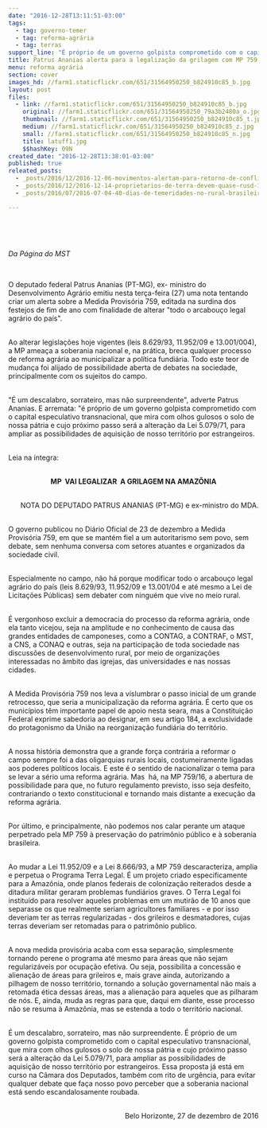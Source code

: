 ```yaml
---
date: "2016-12-28T13:11:51-03:00"
tags:
  - tag: governo-temer
  - tag: reforma-agrária
  - tag: terras
support_line: "É próprio de um governo golpista comprometido com o capital especulativo transnacional, que mira com olhos gulosos o solo de nossa pátria."
title: Patrus Ananias alerta para a legalização da grilagem com MP 759
menu: reforma agrária
section: cover
images_hd: //farm1.staticflickr.com/651/31564950250_b824910c85_b.jpg
layout: post
files:
  - link: //farm1.staticflickr.com/651/31564950250_b824910c85_b.jpg
    original: //farm1.staticflickr.com/651/31564950250_79a3b2480a_o.jpg
    thumbnail: //farm1.staticflickr.com/651/31564950250_b824910c85_t.jpg
    medium: //farm1.staticflickr.com/651/31564950250_b824910c85_z.jpg
    small: //farm1.staticflickr.com/651/31564950250_b824910c85_n.jpg
    title: latuff1.jpg
    $$hashKey: 09N
created_date: "2016-12-28T13:38:01-03:00"
published: true
releated_posts:
  - _posts/2016/12/2016-12-06-movimentos-alertam-para-retorno-de-conflitos-violentos-no-campo.md
  - _posts/2016/12/2016-12-14-proprietarios-de-terra-devem-quase-rusd-1-trilhao-a-uniao.md
  - _posts/2016/07/2016-07-04-40-dias-de-temeridades-no-rural-brasileiro.md

---
```

<p>&nbsp;</p>

<p>&nbsp;</p>

<p><em>Da P&aacute;gina do MST</em></p>

<p>&nbsp;</p>

<p>O deputado federal Patrus Ananias (PT-MG), ex- ministro do Desenvolvimento Agr&aacute;rio emitiu nesta ter&ccedil;a-feira (27) uma nota tentando criar um alerta sobre a Medida Provis&oacute;ria 759, editada na surdina dos festejos de fim de ano com finalidade de alterar &quot;todo o arcabou&ccedil;o legal agr&aacute;rio do pa&iacute;s&quot;.</p>

<p><br />
Ao alterar legisla&ccedil;&otilde;es hoje vigentes (leis 8.629/93, 11.952/09 e 13.001/004), a MP amea&ccedil;a a soberania nacional e, na pr&aacute;tica, breca qualquer processo de reforma agr&aacute;ria ao municipalizar a pol&iacute;tica fundi&aacute;ria. Todo este teor de mudan&ccedil;a foi alijado de possibilidade aberta de debates na sociedade, principalmente com os sujeitos do campo.</p>

<p><br />
&quot;&Eacute; um descalabro, sorrateiro, mas n&atilde;o surpreendente&quot;, adverte Patrus Ananias. E arremata: &quot;&eacute; pr&oacute;prio de um governo golpista comprometido com o capital especulativo transnacional, que mira com olhos gulosos o solo de nossa p&aacute;tria e cujo pr&oacute;ximo passo ser&aacute; a altera&ccedil;&atilde;o da Lei 5.079/71, para ampliar as possibilidades de aquisi&ccedil;&atilde;o de nosso territ&oacute;rio por estrangeiros.</p>

<p><br />
Leia na &iacute;ntegra:</p>

<p style="text-align: center;"><br />
<strong>MP&nbsp; VAI LEGALIZAR&nbsp; A GRILAGEM NA AMAZ&Ocirc;NIA</strong></p>

<p style="text-align: right;"><br />
NOTA DO DEPUTADO PATRUS ANANIAS (PT-MG) e ex-ministro do MDA.</p>

<p><br />
O governo publicou no Di&aacute;rio Oficial de 23 de dezembro a Medida Provis&oacute;ria 759, em que se mant&eacute;m fiel a um autoritarismo sem povo, sem debate, sem nenhuma conversa com setores atuantes e organizados da sociedade civil.</p>

<p><br />
Especialmente no campo, n&atilde;o h&aacute; porque modificar todo o arcabou&ccedil;o legal agr&aacute;rio do pa&iacute;s (leis 8.629/93, 11.952/09 e 13.001/04 e at&eacute; mesmo a Lei de Licita&ccedil;&otilde;es P&uacute;blicas) sem debater com ningu&eacute;m que vive no meio rural.</p>

<p><br />
&Eacute; vergonhoso excluir a democracia do processo da reforma agr&aacute;ria, onde ela tanto vicejou, seja na amplitude e no conhecimento de causa das grandes entidades de camponeses, como a CONTAG, a CONTRAF, o MST, a CNS, a CONAQ e outras, seja na participa&ccedil;&atilde;o de toda sociedade nas discuss&otilde;es de desenvolvimento rural, por meio de organiza&ccedil;&otilde;es interessadas no &acirc;mbito das igrejas, das universidades e nas nossas cidades.</p>

<p><br />
A Medida Provis&oacute;ria 759 nos leva a vislumbrar o passo inicial de um grande retrocesso, que seria a municipaliza&ccedil;&atilde;o da reforma agr&aacute;ria. &Eacute; certo que os munic&iacute;pios t&ecirc;m importante papel de apoio nesta seara, mas a Constitui&ccedil;&atilde;o Federal exprime sabedoria ao designar, em seu artigo 184, a exclusividade do protagonismo da Uni&atilde;o na reorganiza&ccedil;&atilde;o fundi&aacute;ria do territ&oacute;rio.</p>

<p><br />
A nossa hist&oacute;ria demonstra que a grande for&ccedil;a contr&aacute;ria a reformar o campo sempre foi a das oligarquias rurais locais, costumeiramente ligadas aos poderes pol&iacute;ticos locais. E este &eacute; o sentido de nacionalizar o tema para se levar a s&eacute;rio uma reforma agr&aacute;ria. Mas&nbsp; h&aacute;, na MP 759/16, a abertura de possibilidade para que, no futuro regulamento previsto, isso seja desfeito, contrariando o texto constitucional e tornando mais distante a execu&ccedil;&atilde;o da reforma agr&aacute;ria.</p>

<p><br />
Por &uacute;ltimo, e principalmente, n&atilde;o podemos nos calar perante um ataque perpetrado pela MP 759 &agrave; preserva&ccedil;&atilde;o do patrim&ocirc;nio p&uacute;blico e &agrave; soberania brasileira.</p>

<p><br />
Ao mudar a Lei 11.952/09 e a Lei 8.666/93, a MP 759 descaracteriza, amplia e perpetua o Programa Terra Legal. &Eacute; um projeto criado especificamente para a Amaz&ocirc;nia, onde planos federais de coloniza&ccedil;&atilde;o reiterados desde a ditadura militar geraram problemas fundi&aacute;rios graves. O Terra Legal foi institu&iacute;do para resolver aqueles problemas em um mutir&atilde;o de 10 anos que separasse os que realmente seriam agricultores familiares - e por isso deveriam ter as terras regularizadas - dos grileiros e desmatadores, cujas terras deveriam ser retomadas para o patrim&ocirc;nio publico.</p>

<p><br />
A nova medida provis&oacute;ria acaba com essa separa&ccedil;&atilde;o, simplesmente tornando perene o programa at&eacute; mesmo para &aacute;reas que n&atilde;o sejam regulariz&aacute;veis por ocupa&ccedil;&atilde;o efetiva. Ou seja, possibilita a concess&atilde;o e aliena&ccedil;&atilde;o de &aacute;reas para grileiros e, mais grave ainda, autorizando a pilhagem de nosso territ&oacute;rio, tornando a solu&ccedil;&atilde;o governamental n&atilde;o mais a retomada &eacute;tica dessas &aacute;reas, mas a aliena&ccedil;&atilde;o para aqueles que as pilharam de n&oacute;s. E, ainda, muda as regras para que, daqui em diante, esse processo n&atilde;o se resuma &agrave; Amaz&ocirc;nia, mas se estenda a todo o territ&oacute;rio nacional.</p>

<p><br />
&Eacute; um descalabro, sorrateiro, mas n&atilde;o surpreendente. &Eacute; pr&oacute;prio de um governo golpista comprometido com o capital especulativo transnacional, que mira com olhos gulosos o solo de nossa p&aacute;tria e cujo pr&oacute;ximo passo ser&aacute; a altera&ccedil;&atilde;o da Lei 5.079/71, para ampliar as possibilidades de aquisi&ccedil;&atilde;o de nosso territ&oacute;rio por estrangeiros. Essa proposta j&aacute; est&aacute; em curso na C&acirc;mara dos Deputados, tamb&eacute;m com rito de urg&ecirc;ncia, para evitar qualquer debate que fa&ccedil;a nosso povo perceber que a soberania nacional est&aacute; sendo escandalosamente roubada.</p>

<p style="text-align: right;"><br />
Belo Horizonte, 27 de dezembro de 2016</p>
